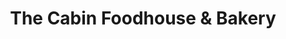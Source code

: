 ---
title: "The Cabin Foodhouse & Bakery"
url: /dovercourt/the-cabin-foodhouse-and-bakery/
shop: bakery
---